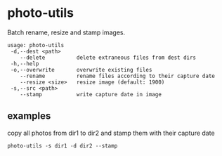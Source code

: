# photo-utils

Batch rename, resize and stamp images.

```
usage: photo-utils
 -d,--dest <path>
    --delete          delete extraneous files from dest dirs
 -h,--help
 -o,--overwrite       overwrite existing files
    --rename          rename files according to their capture date
    --resize <size>   resize image (default: 1900)
 -s,--src <path>
    --stamp           write capture date in image
```

## examples

copy all photos from dir1 to dir2 and stamp them with their capture date

	photo-utils -s dir1 -d dir2 --stamp